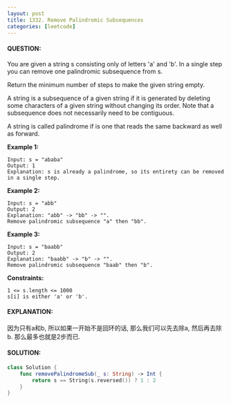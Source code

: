 ```yaml
---
layout: post
title: 1332. Remove Palindromic Subsequences
categories: [leetcode]
---
```

#### QUESTION:
You are given a string s consisting only of letters 'a' and 'b'. In a single step you can remove one palindromic subsequence from s.

Return the minimum number of steps to make the given string empty.

A string is a subsequence of a given string if it is generated by deleting some characters of a given string without changing its order. Note that a subsequence does not necessarily need to be contiguous.

A string is called palindrome if is one that reads the same backward as well as forward.

 

__Example 1:__
```
Input: s = "ababa"
Output: 1
Explanation: s is already a palindrome, so its entirety can be removed in a single step.
```
__Example 2:__
```
Input: s = "abb"
Output: 2
Explanation: "abb" -> "bb" -> "". 
Remove palindromic subsequence "a" then "bb".
```
__Example 3:__
```
Input: s = "baabb"
Output: 2
Explanation: "baabb" -> "b" -> "". 
Remove palindromic subsequence "baab" then "b".
```
 

__Constraints:__
```
1 <= s.length <= 1000
s[i] is either 'a' or 'b'.
```
#### EXPLANATION:

因为只有a和b, 所以如果一开始不是回环的话, 那么我们可以先去除a, 然后再去除b. 那么最多也就是2步而已.

#### SOLUTION:
```swift
class Solution {
    func removePalindromeSub(_ s: String) -> Int {
        return s == String(s.reversed()) ? 1 : 2
    }
}
```
